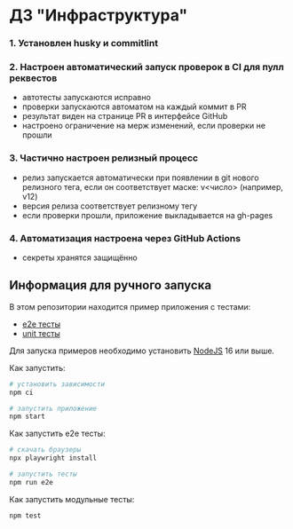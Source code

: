# ДЗ "Инфраструктура"

### 1. Установлен husky и commitlint
### 2. Настроен автоматический запуск проверок в CI для пулл реквестов
  * автотесты запускаются исправно
  * проверки запускаются автоматом на каждый коммит в PR
  * результат виден на странице PR в интерфейсе GitHub
  * настроено ограничение на мерж изменений, если проверки не прошли
### 3. Частично настроен релизный процесс
  * релиз запускается автоматически при появлении в git нового релизного тега, если он соответствует маске: v<число> (например,  v12)
  * версия релиза соответствует релизному тегу
  * если проверки прошли, приложение выкладывается на gh-pages
### 4. Автоматизация настроена через GitHub Actions
  * секреты хранятся защищённо

## Информация для ручного запуска

В этом репозитории находится пример приложения с тестами:

- [e2e тесты](e2e/example.spec.ts)
- [unit тесты](src/example.test.tsx)

Для запуска примеров необходимо установить [NodeJS](https://nodejs.org/en/download/) 16 или выше.

Как запустить:

```sh
# установить зависимости
npm ci

# запустить приложение
npm start
```

Как запустить e2e тесты:

```sh
# скачать браузеры
npx playwright install

# запустить тесты
npm run e2e
```

Как запустить модульные тесты:

```sh
npm test
```
